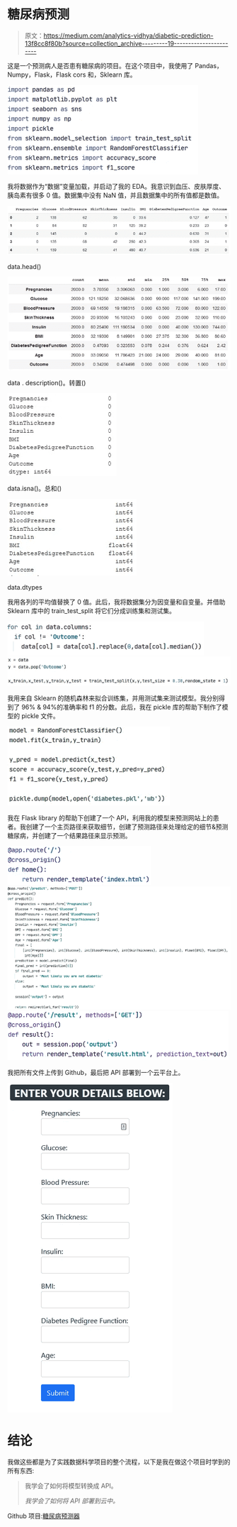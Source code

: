 # 糖尿病预测

> 原文：<https://medium.com/analytics-vidhya/diabetic-prediction-13f8cc8f80b?source=collection_archive---------19----------------------->

这是一个预测病人是否患有糖尿病的项目。在这个项目中，我使用了 Pandas，Numpy，Flask，Flask cors 和，Sklearn 库。

![](img/408350c0fd7f980cbf47cd98dc7e94ea.png)

我将数据作为“数据”变量加载，并启动了我的 EDA。我意识到血压、皮肤厚度、胰岛素有很多 0 值。数据集中没有 NaN 值，并且数据集中的所有值都是数值。

![](img/36859abf9d668e116e33e31343a6a823.png)

data.head()

![](img/26602967c7fd2f667fcc3e3e2d148ba7.png)

data . description()。转置()

![](img/279ebc6c445f9cce1747d16bda402c3e.png)

data.isna()。总和()

![](img/633da65844f65c9885474f3ebb6a481d.png)

data.dtypes

我用各列的平均值替换了 0 值。此后，我将数据集分为因变量和自变量。并借助 Sklearn 库中的 train_test_split 将它们分成训练集和测试集。

![](img/f9ac604bd8263d115c28420e17710c1a.png)![](img/e4c3715b38d213c2e06be7afbf409fc7.png)

我用来自 Sklearn 的随机森林来拟合训练集，并用测试集来测试模型。我分别得到了 96% & 94%的准确率和 f1 的分数。此后，我在 pickle 库的帮助下制作了模型的 pickle 文件。

![](img/8e6b2c7374648f34ce8b2a5ede8e079c.png)

我在 Flask library 的帮助下创建了一个 API，利用我的模型来预测网站上的患者。我创建了一个主页路径来获取细节，创建了预测路径来处理给定的细节&预测糖尿病，并创建了一个结果路径来显示预测。

![](img/f13b6382b4141f3cd18d2af1593cf57f.png)![](img/2c74eab1b24a380380f2ac0a7179e4b6.png)![](img/33c9f1bd9cd5951ff6b488b16d2417f1.png)

我把所有文件上传到 Github，最后把 API 部署到一个云平台上。

![](img/444eb620ac8f9ef75929b50bd26d1ec7.png)

# 结论

我做这些都是为了实践数据科学项目的整个流程，以下是我在做这个项目时学到的所有东西:

> 我学会了如何将模型转换成 API。
> 
> *我学会了如何将 API 部署到云中。*

Github 项目:[糖尿病预测器](https://github.com/codename-hyper/diabetes-predictor)